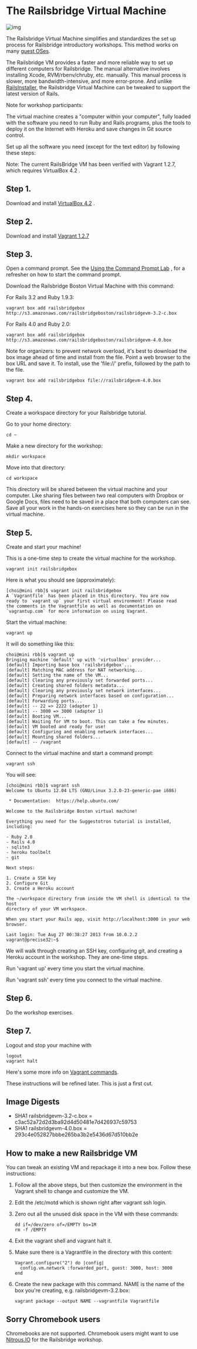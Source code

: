 # The Railsbridge Virtual Machine

![img](https://raw.github.com/railsbridge-boston/railsbridge-virtual-machine/master/vm.png)

The Railsbridge Virtual Machine simplifies and standardizes the set up process
for Railsbridge introductory workshops. This method works on many [guest
OSes](https://www.virtualbox.org/wiki/Guest_OSes). 

The Railsbridge VM provides a faster and more reliable way to set up different
computers for Railsbridge. The manual alternative involves installing Xcode,
RVM/rbenv/chruby, etc. manually. This manual process is slower, more
bandwidth-intensive, and more error-prone.  And unlike
[RailsInstaller](http://railsinstaller.org/en), the Railsbridge Virtual Machine
can be tweaked to support the latest version of Rails.

Note for workshop participants:

The virtual machine creates a "computer within your computer", fully loaded
with the software you need to run Ruby and Rails programs, plus the tools to
deploy it on the Internet with Heroku and save changes in Git source control.

Set up all the software you need (except for the text editor) by following these steps:

Note: The current RailsBridge VM has been verified with Vagrant 1.2.7, which requires VirtualBox 4.2 .

## Step 1. 

Download and install [VirtualBox 4.2][vbox] . 

[vbox]:https://www.virtualbox.org/wiki/Download_Old_Builds_4_2

## Step 2. 

Download and install [Vagrant 1.2.7][vagrant]

[vagrant]:http://downloads.vagrantup.com/tags/v1.2.7

## Step 3.

Open a command prompt. See the [Using the Command Prompt Lab][command_prompt] , for a refresher on how to start the command prompt. 

[command_prompt]:http://www.railsbridgeboston.org/installfest/command_prompt
Download the Railsbridge Boston Virtual Machine with this command:

For Rails 3.2 and Ruby 1.9.3:

    vagrant box add railsbridgebox http://s3.amazonaws.com/railsbridgeboston/railsbridgevm-3.2-c.box


For Rails 4.0 and Ruby 2.0:

    vagrant box add railsbridgebox http://s3.amazonaws.com/railsbridgeboston/railsbridgevm-4.0.box

Note for organizers: to prevent network overload, it's best to download the box image ahead of time and install from the file.   Point a web browser to the box URL and save it.  To install, use the 'file://' prefix, followed by the path to the file.

    vagrant box add railsbridgebox file://railsbridgevm-4.0.box


## Step 4. 

Create a workspace directory for your Railsbridge tutorial.

Go to your home directory:

    cd ~

Make a new directory for the workshop:

    mkdir workspace

Move into that directory:

    cd workspace

This directory will be shared between the virtual machine and your computer. Like sharing files between two real computers with Dropbox or Google Docs, files need to be saved in a place that both computers can see. Save all your work in the hands-on exercises here so they can be run in the virtual machine. 

## Step 5.

Create and start your machine!

This is a one-time step to create the virtual machine for the workshop.

    vagrant init railsbridgebox


Here is what you should see (approximately):

```
[choi@mini rbb]$ vagrant init railsbridgebox
A `Vagrantfile` has been placed in this directory. You are now
ready to `vagrant up` your first virtual environment! Please read
the comments in the Vagrantfile as well as documentation on
`vagrantup.com` for more information on using Vagrant.
```

Start the virtual machine:

    vagrant up

It will do something like this:
```
choi@mini rbb]$ vagrant up
Bringing machine 'default' up with 'virtualbox' provider...
[default] Importing base box 'railsbridgebox'...
[default] Matching MAC address for NAT networking...
[default] Setting the name of the VM...
[default] Clearing any previously set forwarded ports...
[default] Creating shared folders metadata...
[default] Clearing any previously set network interfaces...
[default] Preparing network interfaces based on configuration...
[default] Forwarding ports...
[default] -- 22 => 2222 (adapter 1)
[default] -- 3000 => 3000 (adapter 1)
[default] Booting VM...
[default] Waiting for VM to boot. This can take a few minutes.
[default] VM booted and ready for use!
[default] Configuring and enabling network interfaces...
[default] Mounting shared folders...
[default] -- /vagrant
```

Connect to the virtual machine and start a command prompt: 

    vagrant ssh

You will see:
```
[choi@mini rbb]$ vagrant ssh
Welcome to Ubuntu 12.04 LTS (GNU/Linux 3.2.0-23-generic-pae i686)

 * Documentation:  https://help.ubuntu.com/

Welcome to the Railsbridge Boston virtual machine!

Everything you need for the Suggestotron tutorial is installed, including:

- Ruby 2.0
- Rails 4.0
- sqlite3
- heroku toolbelt
- git

Next steps:

1. Create a SSH key
2. Configure Git
3. Create a Heroku account

The ~/workspace directory from inside the VM shell is identical to the host
directory of your VM workspace.

When you start your Rails app, visit http://localhost:3000 in your web browser.

Last login: Tue Aug 27 00:38:27 2013 from 10.0.2.2
vagrant@precise32:~$ 
```

We will walk through creating an SSH key, configuring git, and creating a Heroku account in the workshop.  They are one-time steps.

Run 'vagrant up' every time you start the virtual machine.

Run 'vagrant ssh' every time you connect to the virtual machine.

## Step 6. 
    
Do the workshop exercises. 
    
## Step 7.

Logout and stop your machine with

    logout
    vagrant halt

Here's some more info on [Vagrant commands](http://docs.vagrantup.com/v2/cli/index.html).

These instructions will be refined later. This is just a first cut.

## Image Digests

* SHA1 railsbridgevm-3.2-c.box = c3ac52a72d2d3ba92d4d50481e7d426937c59753
* SHA1 railsbridgevm-4.0.box = 293c4e052827bbbe265ba3b2e5436d67d510bb2e


## How to make a new Railsbridge VM

You can tweak an existing VM and repackage it into a new box. Follow
these instructions:

1. Follow all the above steps, but then customize the environment in the
   Vagrant shell to change and customize the VM.

2. Edit the /etc/motd which is shown right after vagrant ssh login.

3. Zero out all the unused disk space in the VM with these commands:

    ```
    dd if=/dev/zero of=/EMPTY bs=1M
    rm -f /EMPTY
    ```

4. Exit the vagrant shell and vagrant halt it.

5. Make sure there is a Vagrantfile in the directory with this content:

    ```
    Vagrant.configure("2") do |config|
      config.vm.network :forwarded_port, guest: 3000, host: 3000
    end
    ```

6. Create the new package with this command. NAME is the name of the box
   you're creating, e.g. railsbridgevm-3.2.box:
   
   ```
   vagrant package --output NAME --vagrantfile Vagrantfile
   ```


## Sorry Chromebook users

Chromebooks are not supported. Chromebook users might want to use
[Nitrous.IO](http://nitrous.io/) for the Railsbridge workshop.






